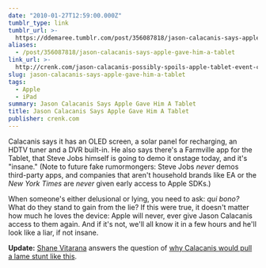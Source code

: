 ```yaml
---
date: "2010-01-27T12:59:00.000Z"
tumblr_type: link
tumblr_url: >-
  https://ddemaree.tumblr.com/post/356087818/jason-calacanis-says-apple-gave-him-a-tablet
aliases:
  - /post/356087818/jason-calacanis-says-apple-gave-him-a-tablet
link_url: >-
  http://crenk.com/jason-calacanis-possibly-spoils-apple-tablet-event-calacanis-has-major-details/
slug: jason-calacanis-says-apple-gave-him-a-tablet
tags:
  - Apple
  - iPad
summary: Jason Calacanis Says Apple Gave Him A Tablet
title: Jason Calacanis Says Apple Gave Him A Tablet
publisher: crenk.com
---
```


Calacanis says it has an OLED screen, a solar panel for recharging, an HDTV tuner and a DVR built-in. He also says there's a Farmville app for the Tablet, that Steve Jobs himself is going to demo it onstage today, and it's "insane." (Note to future fake rumormongers: Steve Jobs _never_ demos third-party apps, and companies that aren't household brands like EA or the _New York Times_ are _never_ given early access to Apple SDKs.)

When someone's either delusional or lying, you need to ask: _qui bono?_ What do they stand to gain from the lie? If this were true, it doesn't matter how much he loves the device: Apple will never, ever give Jason Calacanis access to them again. And if it's not, we'll all know it in a few hours and he'll look like a liar, if not insane.

**Update:** [Shane Vitarana](http://twitter.com/shanev) answers the question of [why Calacanis would pull a lame stunt like this](http://twitter.com/shanev/statuses/8272252809).
